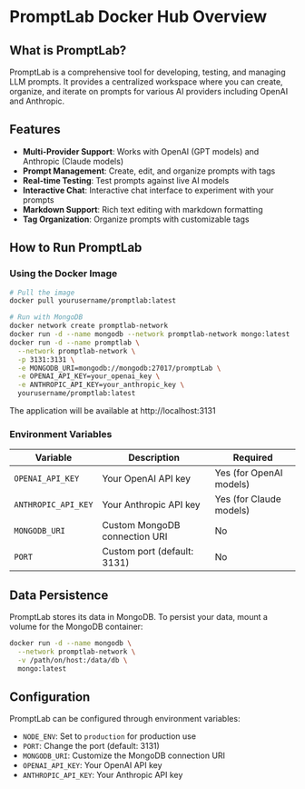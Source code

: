 # PromptLab Docker Hub Overview

## What is PromptLab?

PromptLab is a comprehensive tool for developing, testing, and managing LLM prompts. It provides a centralized workspace where you can create, organize, and iterate on prompts for various AI providers including OpenAI and Anthropic.

## Features

- **Multi-Provider Support**: Works with OpenAI (GPT models) and Anthropic (Claude models)
- **Prompt Management**: Create, edit, and organize prompts with tags
- **Real-time Testing**: Test prompts against live AI models
- **Interactive Chat**: Interactive chat interface to experiment with your prompts
- **Markdown Support**: Rich text editing with markdown formatting
- **Tag Organization**: Organize prompts with customizable tags

## How to Run PromptLab

### Using the Docker Image

```bash
# Pull the image
docker pull yourusername/promptlab:latest

# Run with MongoDB
docker network create promptlab-network
docker run -d --name mongodb --network promptlab-network mongo:latest
docker run -d --name promptlab \
  --network promptlab-network \
  -p 3131:3131 \
  -e MONGODB_URI=mongodb://mongodb:27017/promptLab \
  -e OPENAI_API_KEY=your_openai_key \
  -e ANTHROPIC_API_KEY=your_anthropic_key \
  yourusername/promptlab:latest
```

The application will be available at http://localhost:3131

### Environment Variables

| Variable | Description | Required |
|----------|-------------|----------|
| `OPENAI_API_KEY` | Your OpenAI API key | Yes (for OpenAI models) |
| `ANTHROPIC_API_KEY` | Your Anthropic API key | Yes (for Claude models) |
| `MONGODB_URI` | Custom MongoDB connection URI | No |
| `PORT` | Custom port (default: 3131) | No |

## Data Persistence

PromptLab stores its data in MongoDB. To persist your data, mount a volume for the MongoDB container:

```bash
docker run -d --name mongodb \
  --network promptlab-network \
  -v /path/on/host:/data/db \
  mongo:latest
```

## Configuration

PromptLab can be configured through environment variables:

- `NODE_ENV`: Set to `production` for production use
- `PORT`: Change the port (default: 3131)
- `MONGODB_URI`: Customize the MongoDB connection URI
- `OPENAI_API_KEY`: Your OpenAI API key
- `ANTHROPIC_API_KEY`: Your Anthropic API key
